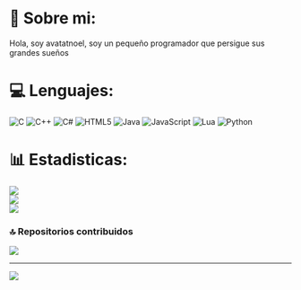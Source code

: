 # 💫 Sobre mi:
Hola, soy avatatnoel, soy un pequeño programador que persigue sus grandes sueños


# 💻 Lenguajes:
![C](https://img.shields.io/badge/c-%2300599C.svg?style=for-the-badge&logo=c&logoColor=white) ![C++](https://img.shields.io/badge/c++-%2300599C.svg?style=for-the-badge&logo=c%2B%2B&logoColor=white) ![C#](https://img.shields.io/badge/c%23-%23239120.svg?style=for-the-badge&logo=csharp&logoColor=white) ![HTML5](https://img.shields.io/badge/html5-%23E34F26.svg?style=for-the-badge&logo=html5&logoColor=white) ![Java](https://img.shields.io/badge/java-%23ED8B00.svg?style=for-the-badge&logo=openjdk&logoColor=white) ![JavaScript](https://img.shields.io/badge/javascript-%23323330.svg?style=for-the-badge&logo=javascript&logoColor=%23F7DF1E) ![Lua](https://img.shields.io/badge/lua-%232C2D72.svg?style=for-the-badge&logo=lua&logoColor=white) ![Python](https://img.shields.io/badge/python-3670A0?style=for-the-badge&logo=python&logoColor=ffdd54)
# 📊 Estadisticas:
![](https://github-readme-stats.vercel.app/api?username=avatatnoel&theme=dark&hide_border=false&include_all_commits=false&count_private=false)<br/>
![](https://nirzak-streak-stats.vercel.app/?user=avatatnoel&theme=dark&hide_border=false)<br/>
![](https://github-readme-stats.vercel.app/api/top-langs/?username=avatatnoel&theme=dark&hide_border=false&include_all_commits=false&count_private=false&layout=compact)

### 🔝 Repositorios contribuidos
![](https://github-contributor-stats.vercel.app/api?username=avatatnoel&limit=5&theme=dark&combine_all_yearly_contributions=true)

---
[![](https://visitcount.itsvg.in/api?id=avatatnoel&icon=0&color=0)](https://visitcount.itsvg.in)

<!-- Proudly created with GPRM ( https://gprm.itsvg.in ) -->
